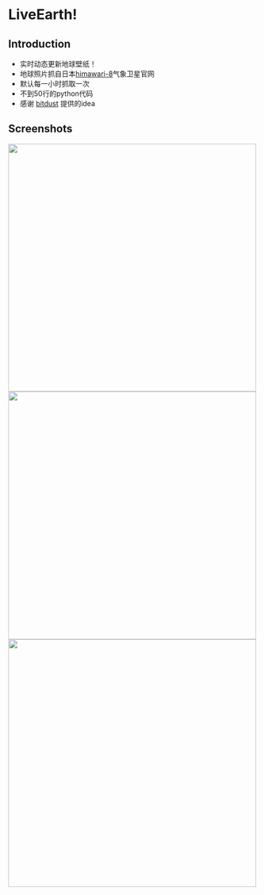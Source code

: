 # LiveEarth!

## Introduction
- 实时动态更新地球壁纸！
- 地球照片抓自日本[himawari-8](http://himawari8.nict.go.jp/)气象卫星官网
- 默认每一小时抓取一次
- 不到50行的python代码
- 感谢 [bitdust](https://github.com/bitdust) 提供的idea

## Screenshots
<img src='http://files.cnblogs.com/files/mrpod2g/earth1.gif' width='500' />
<img src='http://files.cnblogs.com/files/mrpod2g/earth2.gif' width='500' />
<img src='http://files.cnblogs.com/files/mrpod2g/earth3.gif' width='500' />

